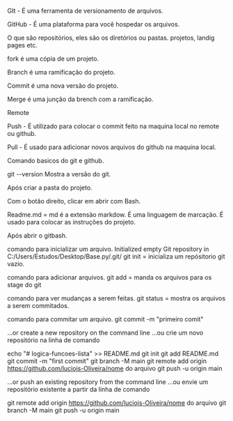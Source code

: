 GIt - É uma ferramenta de versionamento de arquivos.

GitHub - É uma plataforma para você hospedar os arquivos.

O que são repositórios, eles são os diretórios ou pastas.
projetos, landig pages etc.

fork é uma cópia de um projeto.

Branch é uma ramificação do projeto.

Commit é uma nova versão do projeto.

Merge é uma junção da brench com a ramificação.

Remote 

Push - É utilizado para colocar o commit feito na maquina local no remote ou github.

Pull - É usado para adicionar novos arquivos do github na maquina local.

Comando basicos do git e github.

git --version 
Mostra a versão do git.

Após criar a pasta do projeto.

Com o botão direito, clicar em abrir com Bash.

Readme.md = md é a extensão markdow.
É uma linguagem de marcação. É usado para colocar as instruções do projeto.


Após abrir o gitbash.

comando para inicializar um arquivo.
Initialized empty Git repository in C:/Users/Estudos/Desktop/Base.py/.git/
git init = inicializa um repósitorio git vazio.

comando para adicionar arquivos.
git add = manda os arquivos para os stage do git

comando para ver mudanças a serem feitas.
git status = mostra os arquivos a serem commitados. 

comando para commitar um arquivo.
git commit -m "primeiro comit"






…or create a new repository on the command line
…ou crie um novo repositório na linha de comando

echo "# logica-funcoes-lista" >> README.md
git init
git add README.md
git commit -m "first commit"
git branch -M main
git remote add origin https://github.com/luciojs-Oliveira/nome do arquivo
git push -u origin main


…or push an existing repository from the command line
…ou envie um repositório existente a partir da linha de comando

git remote add origin https://github.com/luciojs-Oliveira/nome do arquivo
git branch -M main
git push -u origin main